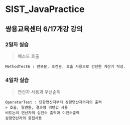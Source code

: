 # SIST_JavaPractice
## 쌍용교육센터 6/17개강 강의

### 2일차 실습

> 메소드 호출

``` 
MethodTest6 : 반복문, 조건문, 호출 사용으로 간단한 계산기 작성.
```
### 4일차 실습
> 연산자 사용과 우선순위

```
OperatorTest : 단항연산자부터 삼항연산자까지의 출력
> 호출, 형변환, 결과형 리턴값 사용
비트논리 연산자의 십진수 출력과 이진수출력
삼항연산자의 중첩사용
```
